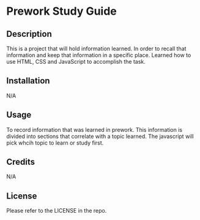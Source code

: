 # Prework Study Guide

## Description

This is a project that will hold information learned. In order to recall that information and keep that information in a specific place. Learned how to use HTML, CSS and JavaScript to accomplish the task. 


## Installation

N/A

## Usage

To record information that was learned in prework. This information is divided into sections that correlate with a topic learned. The javascript will pick whcih topic to learn or study first. 

## Credits

N/A

## License

Please refer to the LICENSE in the repo.


